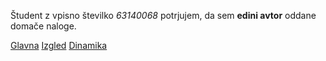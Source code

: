 Študent z vpisno številko _63140068_ potrjujem, da sem __edini avtor__ oddane domače naloge.

[Glavna](https://rawgit.com/LukaGustin/stroboskop/master/stroboskop.html)
[Izgled](https://rawgit.com/LukaGustin/stroboskop/izgled/stroboskop.html)
[Dinamika](https://rawgit.com/LukaGustin/stroboskop/dinamika/stroboskop.html)
